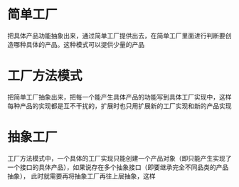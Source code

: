 # 简单工厂
把具体产品功能抽象出来，通过简单工厂提供出去，在简单工厂里面进行判断要创造哪种具体的产品。这种模式可以提供少量的产品

# 工厂方法模式
把简单工厂抽象出来，把每一个能产生具体产品的功能写到具体工厂实现中，这样每种产品的实现都是互不干扰的，扩展时也只用扩展新的工厂实现和新的产品实现

# 抽象工厂
工厂方法模式中，一个具体的工厂实现只能创建一个产品对象（即只能产生实现了一个接口的具体产品），如果说存在多个抽象接口（即要继承完全不同品类的产品抽象），
此时就需要再将抽象工厂再往上层抽象，这样